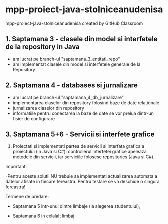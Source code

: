 # mpp-proiect-java-stolniceanudenisa
mpp-proiect-java-stolniceanudenisa created by GitHub Classroom

## 1. Saptamana 3 - clasele din model si interfetele de la repository in Java
- am lucrat pe branch-ul "saptamana_3_entitati_repo"
- am implementat clasele din model si interfetele generale de la Repository


## 2. Saptamana 4 - databases si jurnalizare
- am lucrat pe branch-ul "saptamana_4_db_jurnalizare"
- implementarea claselor din repository folosind baze de date relationale
- jurnalizarea claselor din repository
- informatiile pentru conectarea la baze de date se vor prelua dintr-un fisier de configurare


## 3. Saptamana 5+6 - Servicii si interfete grafice
 
1. Proiectati si implementati partea de servicii si interfata grafica a proiectului (in Java si C#): controllerul interfetei grafice apeleaza metodele din servicii, iar serviciile folosesc repositories (Java si C#).

Important:

-Pentru aceste solutii NU trebuie sa implementati actualizarea automata a datelor afisate in fiecare fereastra. Pentru testare se va deschide o singura fereastra!

Termene de predare:

- Saptamana 5 intr-unul dintre limbaje (la alegerea studentului),

- Saptamana 6 in celalalt limbaj